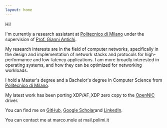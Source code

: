 ```yaml
---
layout: home
---
```


Hi!

I'm currently a research assistant at [Politecnico di Milano](https://polimi.it) under the supervision of [Prof. Gianni Antichi](https://gianniantichi.github.io).

My research interests are in the field of computer networks, specifically in the design and implementation of network stacks and protocols for high-performance and low-latency applications. I am more broadly interested in operating systems, and how they can be optimized for networking workloads.

I hold a Master's degree and a Bachelor's degree in Computer Science from [Politecnico di Milano](https://www.polimi.it/en/).

My latest work has been porting XDP/AF_XDP zero copy to the [OpenNIC](https://github.com/Xilinx/open-nic-driver) driver. 


You can find me on [GitHub](https://github.com/marcomole00), [Google Scholar](https://scholar.google.com/citations?user=YdEB6nQAAAAJ&hl=en)and  [LinkedIn](https://www.linkedin.com/in/marco-mole/).

You can contact me at marco.mole at mail.polimi.it

